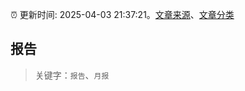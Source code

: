 :alarm_clock: 更新时间: 2025-04-03 21:37:21。[文章来源](/README.md)、[文章分类](/TAGS.md)

## 报告


> 关键字：`报告`、`月报`



